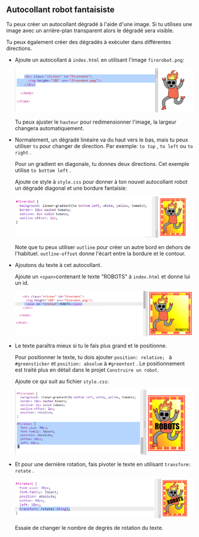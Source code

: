 ## Autocollant robot fantaisiste

Tu peux créer un autocollant dégradé à l'aide d'une image. Si tu utilises une image avec un arrière-plan transparent alors le dégradé sera visible.

Tu peux également créer des dégradés à exécuter dans différentes directions.

+ Ajoute un autocollant à `index.html` en utilisant l'image `firerobot.png`:
    
    ![capture d'écran](images/stickers-fire-html.png)
    
    Tu peux ajuster le `hauteur` pour redimensionner l'image, la largeur changera automatiquement.

+ Normalement, un dégradé linéaire va du haut vers le bas, mais tu peux utiliser `to` pour changer de direction. Par exemple: `to top` , `to left` ou `to right` .
    
    Pour un gradient en diagonale, tu donnes deux directions. Cet exemple utilise `to bottom left` .
    
    Ajoute ce style à `style.css` pour donner à ton nouvel autocollant robot un dégradé diagonal et une bordure fantaisie:
    
    ![capture d'écran](images/stickers-fire-gradient.png)
    
    Note que tu peux utiliser `outline` pour créer un autre bord en dehors de l'habituel. `outline-offset` donne l'écart entre la bordure et le contour.

+ Ajoutons du texte à cet autocollant.
    
    Ajoute un `<span>`contenant le texte "ROBOTS" à `index.html` et donne lui un id.
    
    ![capture d'écran](images/stickers-fire-span.png)

+ Le texte paraîtra mieux si tu le fais plus grand et le positionne.
    
    Pour positionner le texte, tu dois ajouter `position: relative; ` à `#greensticker` et `position: absolue` à `#greentext` . Le positionnement est traité plus en détail dans le projet `Construire un robot`.
    
    Ajoute ce qui suit au fichier `style.css`:
    
    ![capture d'écran](images/stickers-fire-text-style.png)

+ Et pour une dernière rotation, fais pivoter le texte en utilisant `transform: rotate` .
    
    ![capture d'écran](images/stickers-fire-rotate.png)
    
    Essaie de changer le nombre de degrés de rotation du texte.